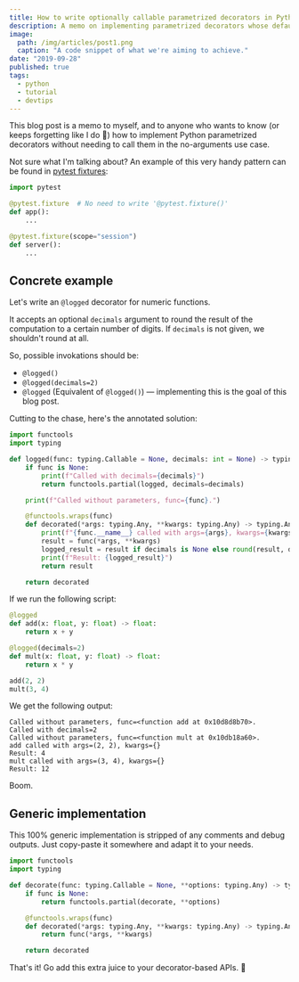 ```yaml
---
title: How to write optionally callable parametrized decorators in Python
description: A memo on implementing parametrized decorators whose default behavior doesn't require empty parentheses.
image:
  path: /img/articles/post1.png
  caption: "A code snippet of what we're aiming to achieve."
date: "2019-09-28"
published: true
tags:
  - python
  - tutorial
  - devtips
---
```


This blog post is a memo to myself, and to anyone who wants to know (or keeps forgetting like I do 😬) how to implement Python parametrized decorators without needing to call them in the no-arguments use case.

Not sure what I'm talking about? An example of this very handy pattern can be found in [pytest fixtures](https://docs.pytest.org/en/latest/fixture.html):

```python
import pytest

@pytest.fixture  # No need to write '@pytest.fixture()'
def app():
    ...

@pytest.fixture(scope="session")
def server():
    ...
```

## Concrete example

Let's write an `@logged` decorator for numeric functions.

It accepts an optional `decimals` argument to round the result of the computation to a certain number of digits. If `decimals` is not given, we shouldn't round at all.

So, possible invokations should be:

- `@logged()`
- `@logged(decimals=2)`
- `@logged` (Equivalent of `@logged()`) — implementing this is the goal of this blog post.

Cutting to the chase, here's the annotated solution:

```python
import functools
import typing

def logged(func: typing.Callable = None, decimals: int = None) -> typing.Callable:
    if func is None:
        print(f"Called with decimals={decimals}")
        return functools.partial(logged, decimals=decimals)

    print(f"Called without parameters, func={func}.")

    @functools.wraps(func)
    def decorated(*args: typing.Any, **kwargs: typing.Any) -> typing.Any:
        print(f"{func.__name__} called with args={args}, kwargs={kwargs}")
        result = func(*args, **kwargs)
        logged_result = result if decimals is None else round(result, decimals)
        print(f"Result: {logged_result}")
        return result

    return decorated
```

If we run the following script:

```python
@logged
def add(x: float, y: float) -> float:
    return x + y

@logged(decimals=2)
def mult(x: float, y: float) -> float:
    return x * y

add(2, 2)
mult(3, 4)
```

We get the following output:

```console
Called without parameters, func=<function add at 0x10d8d8b70>.
Called with decimals=2
Called without parameters, func=<function mult at 0x10db18a60>.
add called with args=(2, 2), kwargs={}
Result: 4
mult called with args=(3, 4), kwargs={}
Result: 12
```

Boom.

## Generic implementation

This 100% generic implementation is stripped of any comments and debug outputs. Just copy-paste it somewhere and adapt it to your needs.

```python
import functools
import typing

def decorate(func: typing.Callable = None, **options: typing.Any) -> typing.Callable:
    if func is None:
        return functools.partial(decorate, **options)

    @functools.wraps(func)
    def decorated(*args: typing.Any, **kwargs: typing.Any) -> typing.Any:
        return func(*args, **kwargs)

    return decorated
```

That's it! Go add this extra juice to your decorator-based APIs. 🚀
